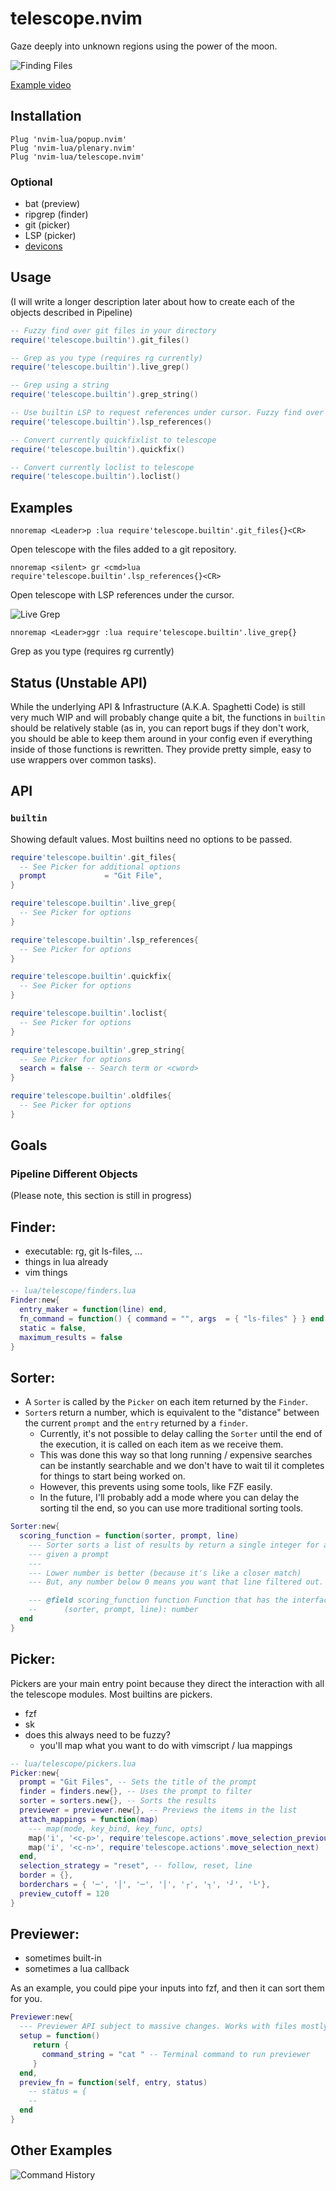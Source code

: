 # telescope.nvim

Gaze deeply into unknown regions using the power of the moon.

![Finding Files](https://raw.githubusercontent.com/tjdevries/media.repo/master/telescope.nvim/simple_rg_v1.gif)

[Example video](https://www.youtube.com/watch?v=65AVwHZflsU)

## Installation

```vim
Plug 'nvim-lua/popup.nvim'
Plug 'nvim-lua/plenary.nvim'
Plug 'nvim-lua/telescope.nvim'
```

### Optional

- bat (preview)
- ripgrep (finder)
- git (picker)
- LSP (picker)
- [devicons](https://github.com/kyazdani42/nvim-web-devicons)

## Usage

(I will write a longer description later about how to create each of the objects described in Pipeline)

```lua
-- Fuzzy find over git files in your directory
require('telescope.builtin').git_files()

-- Grep as you type (requires rg currently)
require('telescope.builtin').live_grep()

-- Grep using a string
require('telescope.builtin').grep_string()

-- Use builtin LSP to request references under cursor. Fuzzy find over results.
require('telescope.builtin').lsp_references()

-- Convert currently quickfixlist to telescope
require('telescope.builtin').quickfix()

-- Convert currently loclist to telescope
require('telescope.builtin').loclist()
```

## Examples

```vimscript
nnoremap <Leader>p :lua require'telescope.builtin'.git_files{}<CR>
```

Open telescope with the files added to a git repository.

```vimscript
nnoremap <silent> gr <cmd>lua require'telescope.builtin'.lsp_references{}<CR>
```

Open telescope with LSP references under the cursor.

![Live Grep](https://raw.githubusercontent.com/tjdevries/media.repo/master/telescope.nvim/live_grep.gif)

```vimscript
nnoremap <Leader>ggr :lua require'telescope.builtin'.live_grep{}
```

Grep as you type (requires rg currently)

## Status (Unstable API)

While the underlying API & Infrastructure (A.K.A. Spaghetti Code) is still very much WIP and
will probably change quite a bit, the functions in `builtin` should be relatively stable (as
in, you can report bugs if they don't work, you should be able to keep them around in your config
even if everything inside of those functions is rewritten. They provide pretty simple, easy to use
wrappers over common tasks).

## API

### `builtin`

Showing default values. Most builtins need no options to be passed.

```lua
require'telescope.builtin'.git_files{
  -- See Picker for additional options
  prompt             = "Git File",
}
```

```lua
require'telescope.builtin'.live_grep{
  -- See Picker for options
}
```

```lua
require'telescope.builtin'.lsp_references{
  -- See Picker for options
}
```

```lua
require'telescope.builtin'.quickfix{
  -- See Picker for options
}
```

```lua
require'telescope.builtin'.loclist{
  -- See Picker for options
}
```

```lua
require'telescope.builtin'.grep_string{
  -- See Picker for options
  search = false -- Search term or <cword>
}
```

```lua
require'telescope.builtin'.oldfiles{
  -- See Picker for options
}
```

## Goals

### Pipeline Different Objects

(Please note, this section is still in progress)

## Finder:

- executable: rg, git ls-files, ...
- things in lua already
- vim things

```lua
-- lua/telescope/finders.lua
Finder:new{
  entry_maker = function(line) end,
  fn_command = function() { command = "", args  = { "ls-files" } } end,
  static = false,
  maximum_results = false
}
```

## Sorter:

- A `Sorter` is called by the `Picker` on each item returned by the `Finder`.
- `Sorter`s return a number, which is equivalent to the "distance" between the current `prompt` and the `entry` returned by a `finder`.
  - Currently, it's not possible to delay calling the `Sorter` until the end of the execution, it is called on each item as we receive them.
  - This was done this way so that long running / expensive searches can be instantly searchable and we don't have to wait til it completes for things to start being worked on.
  - However, this prevents using some tools, like FZF easily.
  - In the future, I'll probably add a mode where you can delay the sorting til the end, so you can use more traditional sorting tools.

```lua
Sorter:new{
  scoring_function = function(sorter, prompt, line)
    --- Sorter sorts a list of results by return a single integer for a line,
    --- given a prompt
    ---
    --- Lower number is better (because it's like a closer match)
    --- But, any number below 0 means you want that line filtered out.

    --- @field scoring_function function Function that has the interface:
    --      (sorter, prompt, line): number
  end
}
```

## Picker:

Pickers are your main entry point because they direct the interaction with all the telescope modules. Most builtins are pickers.

- fzf
- sk
- does this always need to be fuzzy?
  - you'll map what you want to do with vimscript / lua mappings

```lua
-- lua/telescope/pickers.lua
Picker:new{
  prompt = "Git Files", -- Sets the title of the prompt
  finder = finders.new{}, -- Uses the prompt to filter
  sorter = sorters.new{}, -- Sorts the results
  previewer = previewer.new{}, -- Previews the items in the list
  attach_mappings = function(map)
    --- map(mode, key_bind, key_func, opts)
    map('i', '<c-p>', require'telescope.actions'.move_selection_previous)
    map('i', '<c-n>', require'telescope.actions'.move_selection_next)
  end,
  selection_strategy = "reset", -- follow, reset, line
  border = {},
  borderchars = { '─', '│', '─', '│', '┌', '┐', '┘', '└'},
  preview_cutoff = 120
}
```

## Previewer:

- sometimes built-in
- sometimes a lua callback

As an example, you could pipe your inputs into fzf, and then it can sort them for you.

```lua
Previewer:new{
  --- Previewer API subject to massive changes. Works with files mostly currently.
  setup = function()
     return {
       command_string = "cat " -- Terminal command to run previewer
     }
  end,
  preview_fn = function(self, entry, status)
    -- status = {
    --
  end
}
```

## Other Examples

![Command History](https://raw.githubusercontent.com/tjdevries/media.repo/master/telescope.nvim/command_history.gif)
